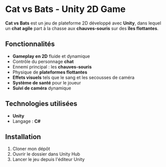 # Cat vs Bats - Unity 2D Game

**Cat vs Bats** est un jeu de plateforme 2D développé avec **Unity**, dans lequel un **chat agile** part à la chasse aux **chauves-souris** sur des **îles flottantes**. 

## Fonctionnalités

- **Gameplay en 2D** fluide et dynamique
- Contrôle du personnage **chat**
- Ennemi principal : les **chauves-souris**
- Physique de **plateformes flottantes**
- **Effets visuels** tels que le sang et les secousses de caméra
- **Système de santé** pour le joueur
- **Suivi de caméra** dynamique

## Technologies utilisées

- **Unity** 
- Langage : **C#**

## Installation

1. Cloner mon dépôt
2. Ouvrir le dossier dans Unity Hub
3. Lancer le jeu depuis l'éditeur Unity
